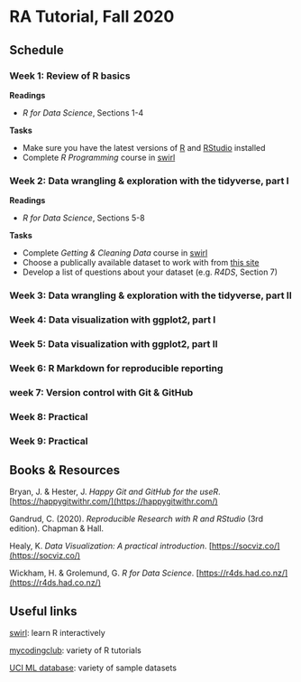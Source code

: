 # RA Tutorial, Fall 2020

## Schedule

### Week 1: Review of R basics

**Readings**
- *R for Data Science*, Sections 1-4

**Tasks**
- Make sure you have the latest versions of [R](https://www.r-project.org/) and [RStudio](https://rstudio.com/products/rstudio/) installed
- Complete *R Programming* course in [swirl](https://swirlstats.com/students.html)

### Week 2: Data wrangling & exploration with the tidyverse, part I

**Readings**
- *R for Data Science*, Sections 5-8

**Tasks**
- Complete *Getting & Cleaning Data* course in [swirl](https://swirlstats.com/students.html)
- Choose a publically available dataset to work with from [this site](http://archive.ics.uci.edu/ml/datasets.php?format=&task=&att=&area=&numAtt=&numIns=&type=&sort=taskDown&view=table)
- Develop a list of questions about your dataset (e.g. *R4DS*, Section 7)

### Week 3: Data wrangling & exploration with the tidyverse, part II

### Week 4: Data visualization with ggplot2, part I

### Week 5: Data visualization with ggplot2, part II

### Week 6: R Markdown for reproducible reporting

### week 7: Version control with Git & GitHub

### Week 8: Practical

### Week 9: Practical

## Books & Resources

Bryan, J. & Hester, J. *Happy Git and GitHub for the useR*. [https://happygitwithr.com/](https://happygitwithr.com/)

Gandrud, C. (2020). *Reproducible Research with R and RStudio* (3rd edition). Chapman & Hall.

Healy, K. *Data Visualization: A practical introduction*. [https://socviz.co/](https://socviz.co/)

Wickham, H. & Grolemund, G. *R for Data Science*. [https://r4ds.had.co.nz/](https://r4ds.had.co.nz/)

## Useful links

[swirl](https://swirlstats.com/students.html): learn R interactively

[mycodingclub](https://ourcodingclub.github.io/tutorials.html): variety of R tutorials

[UCI ML database](http://archive.ics.uci.edu/ml/datasets.php?format=&task=&att=&area=&numAtt=&numIns=&type=&sort=taskDown&view=table): variety of sample datasets
